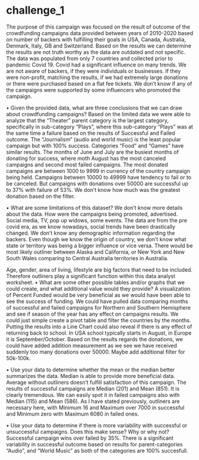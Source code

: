 # challenge_1
The purpose of this campaign was focused on the result of outcome of the crowdfunding campaigns data provided between years of 2010-2020 based on number of backers with fulfilling their goals in USA, Canada, Australia, Denmark, Italy, GB and Switzerland.
Based on the results we can determine the results are not truth worthy as the data are outdated and not specific. 
The data was populated from only 7 countries and collected prior to pandemic Covid 19. Covid had a significant influence on many trends. 
We are not aware of backers, if they were individuals or businesses. If they were non-profit, matching the results, if we had extremely large donations or there were purchased based on a flat fee tickets. We don’t know if any of the campaigns were supported by some influencers who promoted the campaign.


•	Given the provided data, what are three conclusions that we can draw about crowdfunding campaigns?
Based on the limited data we were able to analyze that the “Theater” parent category is the largest category, specifically in sub-category “Plays”, where this sub-category “Plays” was at the same time a failure based on the results of Successful and Failed outcome. The “Journalism” (audio and world music) is the least popular campaign but with 100% success.
Categories “Food” and “Games” have similar results. 
The months of June and July are the busiest months of donating for success, where moth August has the most canceled campaigns and second most failed campaigns.
The most donated campaigns are between 1000 to 9999 in currency of the country campaign being held. Campaigns between 10000 to 49999 have tendency to fail or to be canceled. But campaigns with donations over 50000 are successful up to 37% with failure of 53%. We don’t know how much was the greatest donation based on the filter. 




•	What are some limitations of this dataset?
We don’t know more details about the data. How were the campaigns being promoted, advertised. Social media, TV, pop up widows, some events. The data are from the pre covid era, as we know nowadays, social trends have been drastically changed. We don’t know any demographic information regarding the backers. Even though we know the origin of country, we don’t know what state or territory was being a bigger influence or vice versa. There would be most likely outliner between Alaska and California, or New York and New South Wales comparing to Central Australia territories in Australia. 

Age, gender, area of living, lifestyle are big factors that need to be included. Therefore outliners play a significant function within this data analyst worksheet. 
•	What are some other possible tables and/or graphs that we could create, and what additional value would they provide?
A visualization of Percent Funded would be very beneficial as we would have been able to see the success of funding. 
We could have pulled data comparing months of successful and failed campaigns for Northern and Southern Hemisphere and see if season of the year has any effect on campaigns results. We could just simple create a pivot table and filter the countries by the months. Putting the results into a Line Chart could also reveal if there is any effect of returning back to school. In USA school typically starts in August, in Europe it is September/October.
Based on the results regards the donations, we could have added addition measurement as we see we have received suddenly too many donations over 50000. Maybe add additional filter for 50k-100k.


•	Use your data to determine whether the mean or the median better summarizes the data.
Median is able to provide more beneficial data. Average without outliners doesn’t fulfill satisfaction of this campaign. The results of successful campaigns are Median (201) and Mean (851). It is clearly tremendous. We can easily spot it in failed campaigns also with Median (115) and Mean (586). 
As I have stated previously, outliners are necessary here, with Minimum 16 and Maximum over 7000 in successful and Minimum zero with Maximum 6080 in failed ones. 


•	Use your data to determine if there is more variability with successful or unsuccessful campaigns. Does this make sense? Why or why not?
Successful campaign wins over failed by 35%. There is a significant variability in successful outcome based on results for parent-categories “Audio”, and “World Music” as both of the categories are 100% succesfull.



